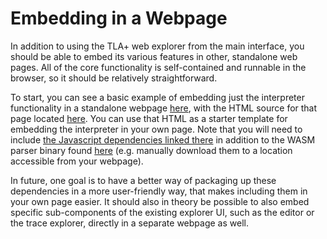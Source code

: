 # Embedding in a Webpage

In addition to using the TLA+ web explorer from the main interface, you should be able to embed its various features in other, standalone web pages. All of the core functionality is self-contained and runnable in the browser, so it should be relatively straightforward.

To start, you can see a basic example of embedding just the interpreter functionality in a standalone webpage [here](https://will62794.github.io/tla-web/doc/embed.html), with the HTML source for that page located [here](https://github.com/will62794/tla-web/blob/master/doc/embed.html). You can use that HTML as a starter template for embedding the interpreter in your own page. Note that you will need to include [the Javascript dependencies linked there](https://github.com/will62794/tla-web/blob/4c6e20d0c828bdfe34212a02de4b5ce82894d8fd/doc/embed.html#L8-L12) in addition to the WASM parser binary found [here](https://github.com/will62794/tla-web/blob/master/js/tree-sitter-tlaplus.wasm) (e.g. manually download them to a location accessible from your webpage). 

In future, one goal is to have a better way of packaging up these dependencies in a more user-friendly way, that makes including them in your own page easier. It should also in theory be possible to also embed specific sub-components of the existing explorer UI, such as the editor or the trace explorer, directly in a separate webpage as well.